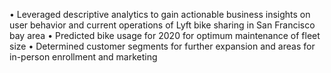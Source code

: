 • Leveraged descriptive analytics to gain actionable business insights on user behavior and current operations of Lyft bike sharing in San Francisco bay area
• Predicted bike usage for 2020 for optimum maintenance of fleet size
• Determined customer segments for further expansion and areas for in-person enrollment and marketing
